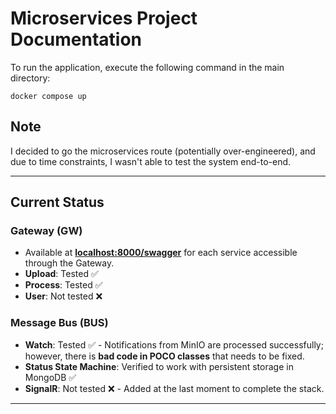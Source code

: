 ﻿# Microservices Project Documentation

To run the application, execute the following command in the main directory:

```
docker compose up
```

## Note
I decided to go the microservices route (potentially over-engineered), and due to time constraints, I wasn't able to test the system end-to-end.

---

## Current Status

### Gateway (GW)
- Available at **[localhost:8000/swagger](http://localhost:8000/swagger)** for each service accessible through the Gateway.
- **Upload**: Tested ✅
- **Process**: Tested ✅
- **User**: Not tested ❌

### Message Bus (BUS)
- **Watch**: Tested ✅ - Notifications from MinIO are processed successfully; however, there is **bad code in POCO classes** that needs to be fixed.
- **Status State Machine**: Verified to work with persistent storage in MongoDB ✅
- **SignalR**: Not tested ❌ - Added at the last moment to complete the stack.

---


